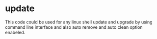# update
This code  could be used for any linux shell update and upgrade by using command line interface and also auto remove and auto clean option enabeled.
